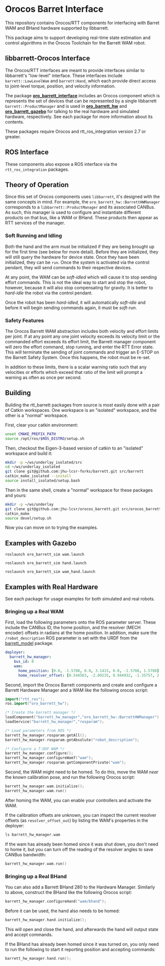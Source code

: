 Orocos Barret Interface
=======================

This repository contains Orocos/RTT components for interfacing with Barret WAM
and BHand hardware supported by libbarrett.

This package aims to support developing real-time state estimation and control
algorithms in the Orocos Toolchain for the Barrett WAM robot.

## libbarrett-Orocos Interface

The Orocos/RTT interfaces are meant to provide interfaces similar to
libbarrett's "low-level" interface. These interfaces include
`barrett::LowLevelWam` and `barrett:Hand`, which each provide direct access to
joint-level torque, position, and velocity information.

The package [**oro\_barrett\_interface**](oro_barrett_interface) includes an
Orocos component which is represents the set of devices that can be represented
by a single libbarrett `barrett::ProductManager` and is used in
[**oro\_barrett\_hw**](oro_barrett_hw) and
[**oro\_barrett\_gazebo**](oro_barrett_gazebo) for talking to the real hardware
and simulated hardware, respectively. See each package for more information
about its contents.

These packages require Orocos and rtt_ros_integration version 2.7 or greater.

## ROS Interface

These components also expose a ROS interface via the `rtt_ros_integration`
packages.

## Theory of Operation

Since this set of Orocos components uses `libbarrett`, it's designed with the
same concepts in mind. For example, the `oro_barrett_hw::BarrettHWManager`
corresponds to a `libbarrett::ProductManager` and its associated CANBus. As
such, this manager is used to configure and instantiate different products on
that bus, like a WAM or BHand. These products then appear as RTT services of
the manager.

### Soft Running and Idling

Both the hand and the arm must be initialized if they are being brought up for
the first time (see below for more detail). Before they are initialized, they
will still query the hardware for device state. Once they have been
initialized, they can be `run`. Once the system is activated via the control
pendant, they will send commands to their respective devices. 

At any point, the WAM can be *soft-idled* which will cause it to stop sending
effort commands. This is not the ideal way to start and stop the robot,
however, because it will also stop compensating for gravity. It is better to
*hard-idle* the robot via the control pendant.

Once the robot has been *hard-idled*, it will automatically *soft-idle* and
before it will begin sending commands again, it must be *soft-run*.

### Safety Features

The Orocos Barrett WAM abstraction includes both velocity and effort limits per
joint. If at any point any one joint velocity exceeds its velocity limit or the
commanded effort exceeds its effort limit, the Barrett manager component will
zero the effort command, stop running, and enter the RTT Error state. This will
terminate the sending of joint commands and trigger an E-STOP on the Barrett
Safety System. Once this happens, the robot must be re-set.

In addition to these limits, there is a scalar warning ratio such that any
velocities or efforts which exceed that ratio of the limit will prompt a
warning as often as once per second.

## Building

Building the rtt\_barrett packages from source is most easily done with a pair
of Catkin workspaces. One workspace is an "isolated" workspace, and the other is
a "normal" workspace.

First, clear your catkin environment:
```bash
unset CMAKE_PREFIX_PATH
source /opt/ros/$ROS_DISTRO/setup.sh
```

Then, checkout the Eigen-3-based version of catkin to an "isolated" workspace
and build it:
```bash
mkdir -p ~/ws/underlay_isolated/src
cd ~/ws/underlay_isolated
git clone git@github.com:jhu-lcsr-forks/barrett.git src/barrett
catkin_make_isolated --install
source install_isolated/setup.bash
```

Then in the same shell, create a "normal" workspace for these packages and yours:
```bash
mkdir -p ~/ws/underlay
git clone git@github.com:jhu-lcsr/orocos_barrett.git src/orocos_barrett
catkin_make
source devel/setup.sh
```

Now you can move on to trying the examples.


## Examples with Gazebo

```
roslaunch oro_barrett_sim wam.launch
```

```
roslaunch oro_barrett_sim hand.launch
```

```
roslaunch oro_barrett_sim wam_hand.launch
```

## Examples with Real Hardware

See each package for usage examples for both simulated and real robots.

### Bringing up a Real WAM

First, load the following parameters onto the ROS parameter server. These include the CANBus ID, the home position, and the resolver (MECH encoder) offsets in radians at the home position. In addition, make sure the `/robot_description` ROS parameter is set with the URDF from the [barrett_model](http://github.com/jhu-lcsr/barrett_model) package.

```yml
deployer:
  barrett_hw_manager:
    bus_id: 0
    wam:
      home_position: [0.0, -1.5708, 0.0, 3.1415, 0.0, -1.5708, 1.5708]
      home_resolver_offset: [0.544563, -2.09235, 0.944932, -1.35757, 2.11383, 1.18423, 2.23808]
```

Second, import the Orocos Barrett components and create and configure a Barrett Hardware Manager and a WAM like the following orocos script:

```cpp
import("rtt_ros");
ros.import("oro_barrett_hw");

/* Create the barrett manager */
loadComponent("barrett_hw_manager","oro_barrett_hw::BarrettHWManager");
loadService("barrett_hw_manager","rosparam");

/* Load parameters from ROS */
barrett_hw_manager.rosparam.getAll();
barrett_hw_manager.rosparam.getAbsolute("robot_description");

/* Configure a 7-DOF WAM */
barrett_hw_manager.configure();
barrett_hw_manager.configureWam7("wam");
barrett_hw_manager.rosparam.getComponentPrivate("wam");
```

Second, the WAM might need to be homed. To do this, move the WAM _near_ the known calibration pose, and run the following Orocos script:

```cpp
barrett_hw_manager.wam.initialize();
barrett_hw_manager.wam.run()
```

After homing the WAM, you can enable your controllers and activate the WAM.

If the calibration offsets are unknown, you can inspect the current resolver offsets (as `resolver_offset_out`) by listing the WAM's properties in the deployer:

```cpp
ls barrett_hw_manager.wam
```

If the wam has already been homed since it was shut down, you don't need to home it, but you can turn off the reading of the resolver angles to save CANBus bandwidth:

```cpp
barrett_hw_manager.wam.run()
```

### Bringing up a Real BHand

You can also add a Barrett BHand 280 to the Hardware Manager. Similarly to above, construct the BHand like the following Orocos script:

```cpp
barrett_hw_manager.configureHand("wam/bhand");
```

Before it can be used, the hand also needs to be homed:

```cpp
barrett_hw_manager.hand.initialize();
```

This will open and close the hand, and afterwards the hand will output state and accept commands. 

If the BHand has already been homed since it was turned on, you only need to run the following to start it reporting position and accepting commands:

```cpp
barrett_hw_manager.hand.run();
```
